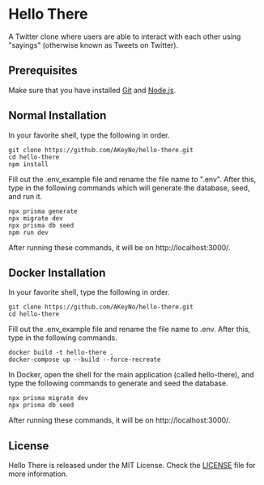 # Hello There

A Twitter clone where users are able to interact with each other using "sayings" (otherwise known as Tweets on Twitter).

## Prerequisites

Make sure that you have installed [Git](https://git-scm.com/) and [Node.js](https://nodejs.org/en/).

## Normal Installation

In your favorite shell, type the following in order.

```
git clone https://github.com/AKeyNo/hello-there.git
cd hello-there
npm install
```

Fill out the .env_example file and rename the file name to ".env".
After this, type in the following commands which will generate the database, seed, and run it.

```
npx prisma generate
npx migrate dev
npx prisma db seed
npm run dev
```

After running these commands, it will be on http://localhost:3000/.

## Docker Installation

In your favorite shell, type the following in order.

```
git clone https://github.com/AKeyNo/hello-there.git
cd hello-there
```

Fill out the .env_example file and rename the file name to .env.
After this, type in the following commands.

```
docker build -t hello-there .
docker-compose up --build --force-recreate
```

In Docker, open the shell for the main application (called hello-there), and type the following commands to generate and seed the database.

```
npx prisma migrate dev
npx prisma db seed
```

After running these commands, it will be on http://localhost:3000/.

## License

Hello There is released under the MIT License. Check the [LICENSE](https://github.com/AKeyNo/hello-there/blob/main/LICENSE) file for more information.
